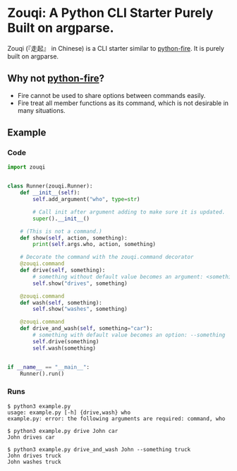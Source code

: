 # Zouqi: A Python CLI Starter Purely Built on argparse.

Zouqi (『走起』 in Chinese) is a CLI starter similar to [python-fire](https://github.com/google/python-fire). It is purely built on argparse. 

## Why not [python-fire](https://github.com/google/python-fire)?

  - Fire cannot be used to share options between commands easily.
  - Fire treat all member functions as its command, which is not desirable in many situations.

## Example

### Code

```python
import zouqi


class Runner(zouqi.Runner):
    def __init__(self):
        self.add_argument("who", type=str)

        # Call init after argument adding to make sure it is updated.
        super().__init__()

    # (This is not a command.)
    def show(self, action, something):
        print(self.args.who, action, something)

    # Decorate the command with the zouqi.command decorator
    @zouqi.command
    def drive(self, something):
        # something without default value becomes an argument: <something>
        self.show("drives", something)

    @zouqi.command
    def wash(self, something):
        self.show("washes", something)

    @zouqi.command
    def drive_and_wash(self, something="car"):
        # something with default value becomes an option: --something
        self.drive(something)
        self.wash(something)


if __name__ == "__main__":
    Runner().run()
```

### Runs

```
$ python3 example.py 
usage: example.py [-h] {drive,wash} who
example.py: error: the following arguments are required: command, who
```

```
$ python3 example.py drive John car
John drives car
```

```
$ python3 example.py drive_and_wash John --something truck
John drives truck
John washes truck
```
